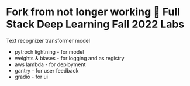 # Fork from not longer working 🥞 Full Stack Deep Learning Fall 2022 Labs

Text recognizer transformer model

- pytroch lightning - for model
- weights & biases - for logging and as registry
- aws lambda - for deployment
- gantry - for user feedback
- gradio - for ui
